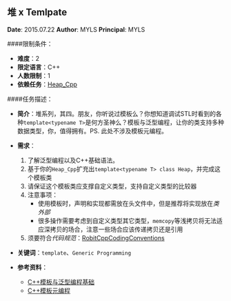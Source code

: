 堆 x Temlpate
---

**Date**: 2015.07.22
**Author**: MYLS
**Principal**: MYLS

####限制条件：

 - **难度**：2
 - **限定语言**：C++
 - **人数限制**：1
 - **依赖任务**：[Heap_Cpp](Heap_Cpp.md)

####任务描述：

 - **简介**：堆系列，其四。朋友，你听说过模板么？你想知道调试STL时看到的各种`template<typename T>`是何方圣神么？模板与泛型编程，让你的类支持多种数据类型，你，值得拥有。PS. 此处不涉及模板元编程。

 - **需求**：
    1. 了解泛型编程以及C++基础语法。
    2. 基于你的`Heap_Cpp`扩充出`template<typename T> class Heap`，并完成这个模板类
    3. 请保证这个模板类应支撑自定义类型，支持自定义类型的比较器
    4. 注意事项：
    	- 使用模板时，声明和实现都需放在头文件中，但是推荐将实现放在*类外部*
    	- 很多操作需要考虑到自定义类型其它类型，`memcopy`等浅拷贝将无法适应深拷贝的场合，注意一些场合应该传递拷贝还是引用
    5. 须要符合*代码规范*：[RobitCppCodingConventions](ref/RobitCppCodingConventions.md)

 - **关键词**：`template`、`Generic Programming`
 - **参考资料**：
 	- [C++模板与泛型编程基础](http://www.cnblogs.com/zhuyf87/archive/2013/03/04/2942208.html)
 	- [C++模板元编程](http://blog.jobbole.com/83461/)
